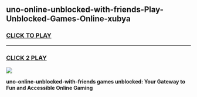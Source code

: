 
## uno-online-unblocked-with-friends-Play-Unblocked-Games-Online-xubya
<h3>
<a href="https://premium76.site?title=uno-online-unblocked-with-friends&ref=25A">CLICK TO PLAY</a></h3>
<hr>

<h3>
<a href="https://premium76.site?title=uno-online-unblocked-with-friends&ref=25A">CLICK 2 PLAY</a>
  
</h3>

<a href="https://premium76.site?title=uno-online-unblocked-with-friends&ref=25A"><img src="https://clearcache.store/games.png"></a>


**uno-online-unblocked-with-friends games unblocked: Your Gateway to Fun and Accessible Online Gaming**
